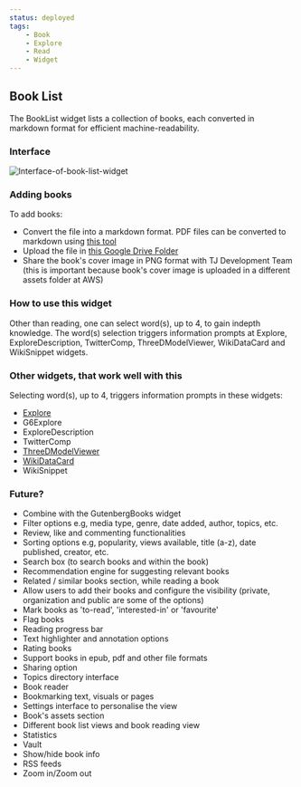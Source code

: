 ```yaml
---
status: deployed
tags:
    - Book
    - Explore
    - Read
    - Widget
---
```



## Book List

The BookList widget lists a collection of books, each converted in markdown format for efficient machine-readability.


### Interface

![Interface-of-book-list-widget](https://gitlab.com/edvanta/gomad/thoughtjumper/tj-dictionary/-/wikis/uploads/25f26797624d324fbd541d214880932f/Interface-of-book-list-widget.png)


### Adding books

To add books:
  - Convert the file into a markdown format. PDF files can be converted to markdown using [this tool](https://pdf2md.morethan.io/)
  - Upload the file in [this Google Drive Folder](https://drive.google.com/drive/folders/15w1Q72DiUj7pskqKD0FYMElMhKUNx_Nn)
  - Share the book's cover image in PNG format with TJ Development Team (this is important because book's cover image is uploaded in a different assets folder at AWS)


### How to use this widget

Other than reading, one can select word(s), up to 4, to gain indepth knowledge. The word(s) selection triggers information prompts at Explore, ExploreDescription, TwitterComp, ThreeDModelViewer, WikiDataCard and WikiSnippet widgets.


### Other widgets, that work well with this

Selecting word(s), up to 4, triggers information prompts in these widgets:
- [Explore](https://tj-dictionary.netlify.app/widgets/explore.html#explore)
- G6Explore
- ExploreDescription
- TwitterComp
- [ThreeDModelViewer](https://tj-dictionary.netlify.app/widgets/3d-viewer.html#threedmodelviewer)
- [WikiDataCard](https://tj-dictionary.netlify.app/widgets/wikidata.html)
- WikiSnippet


### Future?

- Combine with the GutenbergBooks widget
- Filter options e.g, media type, genre, date added, author, topics, etc.
- Review, like and commenting functionalities
- Sorting options e.g, popularity, views available, title (a-z), date published, creator, etc.
- Search box (to search books and within the book)
- Recommendation engine for suggesting relevant books
- Related / similar books section, while reading a book
- Allow users to add their books and configure the visibility (private, organization and public are some of the options)
- Mark books as 'to-read', 'interested-in' or 'favourite'
- Flag books
- Reading progress bar
- Text highlighter and annotation options
- Rating books
- Support books in epub, pdf and other file formats
- Sharing option
- Topics directory interface
- Book reader
- Bookmarking text, visuals or pages
- Settings interface to personalise the view
- Book's assets section
- Different book list views and book reading view
- Statistics
- Vault
- Show/hide book info
- RSS feeds
- Zoom in/Zoom out
